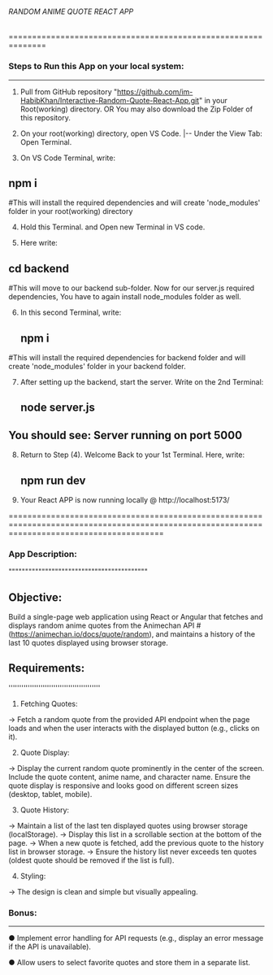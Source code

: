 ###### RANDOM ANIME QUOTE REACT APP
==============================================================

### Steps to Run this App on your local system:
--------------------------------------------------------------------
1. Pull from GitHub repository "https://github.com/im-HabibKhan/Interactive-Random-Quote-React-App.git" in your Root(working) directory.
    OR
   You may also download the Zip Folder of this repository.

2. On your root(working) directory, open VS Code.
      |-- Under the View Tab: Open Terminal.

3. On VS Code Terminal, write:
  ## npm i
#This will install the required dependencies and will create 'node_modules' folder in your root(working) directory

4. Hold this Terminal. and Open new Terminal in VS code.

5. Here write:
  ## cd backend
#This will move to our backend sub-folder. Now for our server.js required dependencies, You have to again install node_modules folder as well.

6. In this second Terminal, write:
    ## npm i
#This will install the required dependencies for backend folder and will create 'node_modules' folder in your backend folder.

7. After setting up the backend, start the server. Write on the 2nd Terminal:
    ## node server.js
  You should see: Server running on port 5000
------------------------------------------------------------------------

8. Return to Step (4). Welcome Back to your 1st Terminal. Here, write:
    ##  npm run dev

9. Your React APP is now running locally @  http://localhost:5173/

=============================================================================================================================================

### App Description:
""""""""""""""""""""""""""""""""""""""""""
## Objective:
Build a single-page web application using React or Angular that fetches and displays
random anime quotes from the Animechan API
#(https://animechan.io/docs/quote/random),
and maintains a history of the last 10
quotes displayed using browser storage.

## Requirements:
'''''''''''''''''''''''''''''''''''''''''''

1. Fetching Quotes:

-> Fetch a random quote from the provided API endpoint when the page
loads and when the user interacts with the displayed button (e.g., clicks
on it).


2. Quote Display:

-> Display the current random quote prominently in the center of the
screen. Include the quote content, anime name, and character name.
Ensure the quote display is responsive and looks good on different
screen sizes (desktop, tablet, mobile).


3. Quote History:

-> Maintain a list of the last ten displayed quotes using browser storage
(localStorage).
-> Display this list in a scrollable section at the bottom of the page.
-> When a new quote is fetched, add the previous quote to the history list
in browser storage.
-> Ensure the history list never exceeds ten quotes (oldest quote should
be removed if the list is full).


4. Styling:

-> The design is clean and simple but visually appealing.


### Bonus:
-----------------
● Implement error handling for API requests (e.g., display an error message if
the API is unavailable).

● Allow users to select favorite quotes and store them in a separate list.
